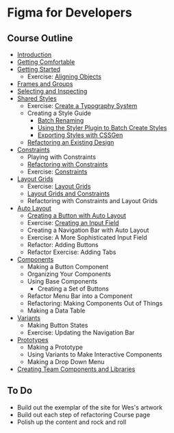 # Figma for Developers

## Course Outline

* [Introduction](Introduction.md)
* [Getting Comfortable](Getting%20Comfortable.md)
* [Getting Started](Getting%20Started.md)
  * Exercise: [Aligning Objects](https://www.figma.com/file/P8P6tYmPrmr0NTmw1T1BWL/?node-id=0%3A1)
* [Frames and Groups](Frames%20and%20Groups.md)
* [Selecting and Inspecting](Selecting%20and%20Inspecting.md)
* [Shared Styles](Shared%20Styles.md)
  * Exercise: [Create a Typography System](Create%20a%20Typography%20System.md)
  * Creating a Style Guide
    * [Batch Renaming](Batch%20Renaming.md)
    * [Using the Styler Plugin to Batch Create Styles](Using%20the%20Styler%20Plugin%20to%20Batch%20Create%20Styles.md)
    * [Exporting Styles with CSSGen](Exporting%20Styles%20with%20CSSGen.md)
  * [Refactoring an Existing Design](Refactoring%20an%20Existing%20Design.md)
* [Constraints](Constraints.md)
  * Playing with Constraints
  * [Refactoring with Constraints](https://www.figma.com/file/l4xtEss5K7SVuK5LuKMCi1/Frontend-Masters-Courses?node-id=0%3A1)
  * Exercise: [Constraints](https://www.figma.com/file/P8P6tYmPrmr0NTmw1T1BWL/Frontend-Masters-Playground?node-id=18%3A93)
* [Layout Grids](Layout%20Grids.md)
  * Exercise: [Layout Grids](https://www.figma.com/file/P8P6tYmPrmr0NTmw1T1BWL/Frontend-Masters-Playground?node-id=25%3A139)
  * [Layout Grids and Constraints](https://www.figma.com/file/P8P6tYmPrmr0NTmw1T1BWL/Frontend-Masters-Playground?node-id=25%3A151)
  * Refactoring with Constraints and Layout Grids
* [Auto Layout](Auto%20Layout.md)
  * [Creating a Button with Auto Layout](https://www.figma.com/file/P8P6tYmPrmr0NTmw1T1BWL/Frontend-Masters-Playground?node-id=30%3A38)
  * Exercise: [Creating an Input Field](https://www.figma.com/file/P8P6tYmPrmr0NTmw1T1BWL/Frontend-Masters-Playground?node-id=31%3A74)
  * Creating a Navigation Bar with Auto Layout
  * Exercise: A More Sophisticated Input Field
  * Refactor: Adding Buttons
  * Refactor Exercise: Adding Tabs
* [Components](Components.md)
  * Making a Button Component
  * Organizing Your Components
  * Using Base Components
    * Creating a Set of Buttons
  * Refactor Menu Bar into a Component
  * Refactoring: Making Components Out of Things
  * Making a Data Table
* [Variants](Variants.md)
  * Making Button States
  * Exercise: Updating the Navigation Bar
* [Prototypes](Prototypes.md)
  * Making a Prototype
  * Using Variants to Make Interactive Components
  * Making a Drop Down Menu
* [Creating Team Components and Libraries](Creating%20Team%20Components%20and%20Libraries.md)

## To Do

* Build out the exemplar of the site for Wes's artwork
* Build out each step of refactoring Course page
* Polish up the content and rock and roll
